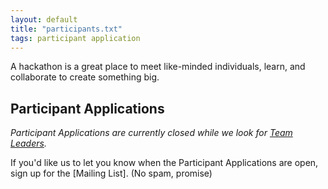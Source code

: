```yaml
---
layout: default
title: "participants.txt"
tags: participant application
---
```


A hackathon is a great place to meet like-minded individuals, learn, and collaborate to create something big.


## Participant Applications

*Participant Applications are currently closed while we look for [Team Leaders]().*

If you'd like us to let you know when the Participant Applications are open, sign up for the [Mailing List]. (No spam, promise)

